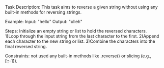 Task Description:
    This task aims to reverse a given string without using any built-in methods for reversing strings.

Example:
Input: "hello"
Output: "olleh"

Steps:
Initialize an empty string or list to hold the reversed characters.
1)Loop through the input string from the last character to the first.
2)Append each character to the new string or list.
3)Combine the characters into the final reversed string.

Constraints:
not used any built-in methods like .reverse() or slicing (e.g., [::-1]).
